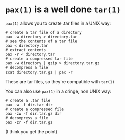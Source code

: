 # `pax(1)` is a well done `tar(1)`

`pax(1)` allows you to create .tar files in a UNIX way:

~~~
# create a tar file of a directory
pax -w directory > directory.tar
# see the contents of a tar file
pax < directory.tar
# extract contents
pax -r < directory.tar
# create a compressed tar file
pax -w directory | gzip > directory.tar.gz
# decompress a file
zcat directory.tar.gz | pax -r
~~~

These are tar files, so they're compatible with `tar(1)`

You can also use `pax(1)` in a cringe, non UNIX way:


~~~
# create a .tar file
pax -w -f dir.tar dir
# create a compressed file
pax -zw -f dir.tar.gz dir
# decompress a file
pax -zr -f dir.tar.gz
~~~

(I think you get the point)
